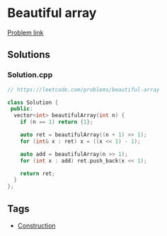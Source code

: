 # Beautiful array

[Problem link](https://leetcode.com/problems/beautiful-array)

## Solutions


### Solution.cpp
```cpp
// https://leetcode.com/problems/beautiful-array

class Solution {
 public:
  vector<int> beautifulArray(int n) {
    if (n == 1) return {1};

    auto ret = beautifulArray((n + 1) >> 1);
    for (int& x : ret) x = ((x << 1) - 1);

    auto add = beautifulArray(n >> 1);
    for (int x : add) ret.push_back(x << 1);

    return ret;
  }
};
```
## Tags

* [Construction](/README.md#Construction)
